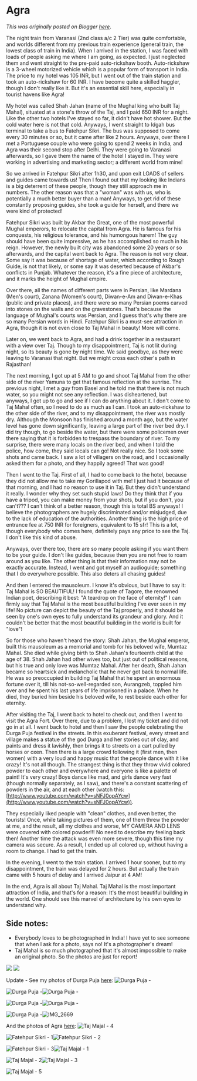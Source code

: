 # Agra

*This was originally posted on Blogger [here](https://photopensieve.blogspot.com/2011/10/agra.html)*.

The night train from Varanasi (2nd class a/c 2 Tier) was quite comfortable, and worlds different from my previous train experience (general train, the lowest class of train in India). When I arrived in the station, I was faced with loads of people asking me where I am going, as expected. I just neglected them and went straight to the pre-paid auto-rickshaw booth. Auto-rickshaw is a 3-wheel motorized vehicle which is a popular form of transport in India. The price to my hotel was 105 INR, but I went out of the train station and took an auto-rickshaw for 60 INR. I have become quite a skilled haggler, though I don't really like it. But it's an essential skill here, especially in tourist havens like Agra!

My hotel was called Shah Jahan (name of the Mughal king who built Taj Mahal), situated at a stone's throw of the Taj, and I paid 650 INR for a night. Like the other two hotels I've stayed so far, it didn't have hot shower. But the cold water here is not that cold. Anyways, I went straight to Idgah bus terminal to take a bus to Fatehpur Sikri. The bus was supposed to come every 30 minutes or so, but it came after like 2 hours. Anyways, over there I met a Portuguese couple who were going to spend 2 weeks in India, and Agra was their second stop after Delhi. They were going to Varanasi afterwards, so I gave them the name of the hotel I stayed in. They were working in advertising and marketing sector; a different world from mine!

So we arrived in Fatehpur Sikri after 1h30, and upon exit LOADS of sellers and guides came towards us! Then I found out that my looking like Indians is a big deterrent of these people, though they still approach me in numbers. The other reason was that a "woman" was with us, who is potentially a much better buyer than a man! Anyways, to get rid of these constantly proposing guides, she took a guide for herself, and there we were kind of protected!

Fatehpur Sikri was built by Akbar the Great, one of the most powerful Mughal emperors, to relocate the capital from Agra. He is famous for his conquests, his religious tolerance, and his humongous harem! The guy should have been quite impressive, as he has accomplished so much in his reign. However, the newly built city was abandoned some 20 years or so afterwards, and the capital went back to Agra. The reason is not very clear. Some say it was because of shortage of water, which according to Rough Guide, is not that likely, or some say it was deserted because of Akbar's conflicts in Punjab. Whatever the reason, it's a fine piece of architecture, and it marks the height of Mughal empire.

Over there, all the names of different parts were in Persian, like Mardana (Men's court), Zanana (Women's court), Diwan-e-Am and Diwan-e-Khas (public and private places), and there were so many Persian poems carved into stones on the walls and on the gravestones. That's because the language of Mughal's courts was Persian, and I guess that's why there are so many Persian words in Hindi. Fatehpur Sikri is a must-see attraction in Agra, though it is not even close to Taj Mahal in beauty! More will come.

Later on, we went back to Agra, and had a drink together in a restaurant with a view over Taj. Though to my disappointment, Taj is not lit during night, so its beauty is gone by night time. We said goodbye, as they were leaving to Varanasi that night. But we might cross each other's path in Rajasthan!

The next morning, I got up at 5 AM to go and shoot Taj Mahal from the other side of the river Yamuna to get that famous reflection at the sunrise. The previous night, I met a guy from Basel and he told me that there is not much water, so you might not see any reflection. I was disheartened, but anyways, I got up to go and see if I can do anything about it. I don't come to Taj Mahal often, so I need to do as much as I can. I took an auto-rickshaw to the other side of the river, and to my disappointment, the river was mostly dry. Although the Monsoon has finished around a month ago, but the water level has gone down significantly, leaving a large part of the river bed dry. I did try though, to go beside the water, but there were some policemen over there saying that it is forbidden to trespass the boundary of river. To my surprise, there were many locals on the river bed, and when I told the police, how come, they said locals can go! Not really nice. So I took some shots and came back. I saw a lot of villagers on the road, and I occasionally asked them for a photo, and they happily agreed! That was good!

Then I went to the Taj. First of all, I had to come back to the hotel, because they did not allow me to take my Gorillapod with me! I just had it because of that morning, and I had no reason to use it in Taj. But they didn't understand it really. I wonder why they set such stupid laws! Do they think that if you have a tripod, you can make money from your shots, but if you don't, you can't??? I can't think of a better reason, though this is total BS anyways! I believe the photographers are hugely discriminated and/or misjudged, due to the lack of education of the authorities. Another thing is the high price of entrance fee at 750 INR for foreigners, equivalent to 15 sfr! This is a lot, though everybody who comes here, definitely pays any price to see the Taj. I don't like this kind of abuse.

Anyways, over there too, there are so many people asking if you want them to be your guide. I don't like guides, because then you are not free to roam around as you like. The other thing is that their information may not be exactly accurate. Instead, I went and got myself an audioguide; something that I do everywhere possible. This also deters all chasing guides!

And then I entered the mausoleum. I know it's obvious, but I have to say it: Taj Mahal is SO BEAUTIFUL! I found the quote of Tagore, the renowned Indian poet, describing it best: "A teardrop on the face of eternity!" I can firmly say that Taj Mahal is the most beautiful building I've ever seen in my life! No picture can depict the beauty of the Taj properly, and it should be seen by one's own eyes to fully understand its grandeur and glory. And it couldn't be better that the most beautiful building in the world is built for "love"!

So for those who haven't heard the story: Shah Jahan, the Mughal emperor, built this mausoleum as a memorial and tomb for his beloved wife, Mumtaz Mahal. She died while giving birth to Shah Jahan's fourteenth child at the age of 38. Shah Jahan had other wives too, but just out of political reasons, but his true and only love was Mumtaz Mahal. After her death, Shah Jahan became so heartsick and melancholic that he never got back to normal life. He was so preoccupied in building Taj Mahal that he spent an enormous fortune over it, till his not-so-well-regarded son, Aurangzeb, toppled him over and he spent his last years of life imprisoned in a palace. When he died, they buried him beside his beloved wife, to rest beside each other for eternity.

After visiting the Taj, I went back to hotel to check out, and then I went to visit the Agra Fort. Over there, due to a problem, I lost my ticket and did not go in at all. I went back to hotel and then I saw the people celebrating the Durga Puja festival in the streets. In this exuberant festival, every street and village makes a statue of the god Durga and her stories out of clay, and paints and dress it lavishly, then brings it to streets on a cart pulled by horses or oxen. Then there is a large crowd following it (first men, then women) with a very loud and happy music that the people dance with it like crazy! It's not all though. The strangest thing is that they throw vivid colored powder to each other and everywhere and everyone is like a palette of paint! It's very crazy! Boys dance like mad, and girls dance very fast (though normally separately, as I saw), and there's a constant scattering of powders in the air, and at each other (watch this: [http://www.youtube.com/watch?v=sNFJ0opAYcw](http://www.youtube.com/watch?v=sNFJ0opAYcw)).

They especially liked people with "clean" clothes, and even better, the tourists! Once, while taking pictures of them, one of them threw the powder at me, and the result, all my clothes and worse, MY CAMERA AND LENS were covered with colored powder!!! No need to describe my feeling back then! Another time the attack was even more severe, though this time my camera was secure. As a result, I ended up all colored up, without having a room to change. I had to get the train.

In the evening, I went to the train station. I arrived 1 hour sooner, but to my disappointment, the train was delayed for 2 hours. But actually the train came with 5 hours of delay and I arrived Jaipur at 4 AM!

In the end, Agra is all about Taj Mahal. Taj Mahal is the most important attraction of India, and that's for a reason: It's the most beautiful building in the world. One should see this marvel of architecture by his own eyes to understand why.

## Side notes:

- Everybody loves to be photographed in India! I have yet to see someone that when I ask for a photo, says no! It's a photographer's dream!
- Taj Mahal is so much photographed that it's almost impossible to make an original photo. So the photos are just for report!

![](https://blogger.googleusercontent.com/img/b/R29vZ2xl/AVvXsEg607tSTGiwhvMy5QOUpb6HkOq0V1eLoI7sB2aKM3j2h5goxCO0ut4dgms4JJLyaJpQI1m8sK2YNi9rFs27tGmgwv4SzKTVEmezp-eODsngPiMVkXEI72VL9sEhcjxp_M11uEiwy-6grD4Q/s320/photo+1-749523.JPG)
![](https://blogger.googleusercontent.com/img/b/R29vZ2xl/AVvXsEjUY0fWGBpuNXuiJQ7TGY8PamKqptD76dLMB6RSgm2J83P7At2tPAXJDc8in8qRwhRB0EYXsfU_3mfxHHSw_frJs1fG38wtQlV_fDkr9ouSXPfYrLe1Gc4ER5wBllhTbmnHgwzWFeYuSvMZ/s320/photo+2-750537.JPG)

Update - See my photos of Durga Puja [here](http://www.flickr.com/photos/8413680@N08/sets/72157627932184551/):
![Durga Puja -](http://farm7.static.flickr.com/6036/6314209231_87c1d0d10a_s.jpg)

![Durga Puja -](http://farm7.static.flickr.com/6107/6314729532_abbd76da71_s.jpg)![Durga Puja -](http://farm7.static.flickr.com/6237/6314210669_3489c2e663_s.jpg)

![Durga Puja -](http://farm7.static.flickr.com/6223/6314211111_6cc28a2b17_s.jpg)![Durga Puja -](http://farm7.static.flickr.com/6045/6314211713_e09830a863_s.jpg)

![Durga Puja -](http://farm7.static.flickr.com/6211/6314212249_34f1764deb_s.jpg)![IMG_2669](http://farm7.static.flickr.com/6035/6314729140_eee30d6f75_s.jpg)

And the photos of Agra [here](http://www.flickr.com/photos/8413680@N08/sets/72157627925351517/):
![Taj Majal - 4](http://farm7.static.flickr.com/6233/6311961328_9a819c0ce4_s.jpg)

![Fatehpur Sikri - 1](http://farm7.static.flickr.com/6117/6311960024_5dde0cdac7_s.jpg)![Fatehpur Sikri - 2](http://farm7.static.flickr.com/6056/6311960418_14c045a778_s.jpg)

![Fatehpur Sikri - 3](http://farm7.static.flickr.com/6094/6311439905_ceacf260b8_s.jpg)![Taj Majal - 1](http://farm7.static.flickr.com/6097/6311440083_253eb67362_s.jpg)

![Taj Majal - 2](http://farm7.static.flickr.com/6236/6311440343_248c3c9953_s.jpg)![Taj Majal - 3](http://farm7.static.flickr.com/6111/6311440551_aa411a73c6_s.jpg)

![Taj Majal - 5](http://farm7.static.flickr.com/6096/6311961502_15faa5039f_s.jpg)